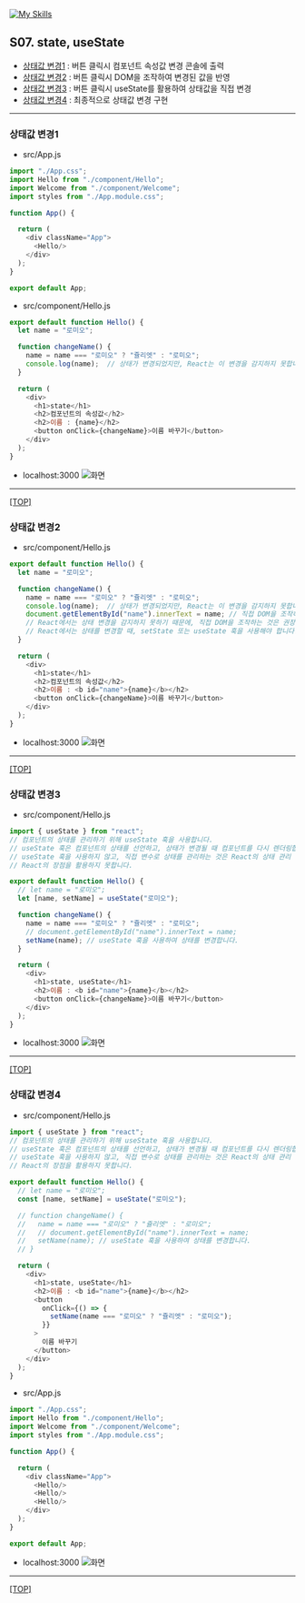 [![My Skills](https://skillicons.dev/icons?heiht="10"&i=nodejs,vscode,js,react&theme=light)](readme.md)

## S07. state, useState
- [상태값 변경1](#상태값-변경1) : 버튼 클릭시 컴포넌트 속성값 변경 콘솔에 출력
- [상태값 변경2](#상태값-변경2) : 버튼 클릭시 DOM을 조작하여 변경된 값을 반영
- [상태값 변경3](#상태값-변경3) : 버튼 클릭시 useState를 활용하여 상태값을 직접 변경 
- [상태값 변경4](#상태값-변경4) : 최종적으로 상태값 변경 구현

---

### 상태값 변경1

- src/App.js
```js
import "./App.css";
import Hello from "./component/Hello";
import Welcome from "./component/Welcome";
import styles from "./App.module.css";

function App() {

  return (
    <div className="App">
      <Hello/>
    </div>
  );
}

export default App;

```

- src/component/Hello.js
```js
export default function Hello() {
  let name = "로미오";

  function changeName() {
    name = name === "로미오" ? "쥴리엣" : "로미오";
    console.log(name);  // 상태가 변경되었지만, React는 이 변경을 감지하지 못합니다.
  }

  return (
    <div>
      <h1>state</h1>
      <h2>컴포넌트의 속성값</h2>
      <h2>이름 : {name}</h2>
      <button onClick={changeName}>이름 바꾸기</button>
    </div>
  );
}

```

- localhost:3000
![화면](./images/s07_state_01.png)

---
[[TOP]](#s07-state-usestate)
<br/>

### 상태값 변경2

- src/component/Hello.js
```js
export default function Hello() {
  let name = "로미오";

  function changeName() {
    name = name === "로미오" ? "쥴리엣" : "로미오";
    console.log(name);  // 상태가 변경되었지만, React는 이 변경을 감지하지 못합니다.
    document.getElementById("name").innerText = name; // 직접 DOM을 조작하여 변경된 값을 반영합니다.
    // React에서는 상태 변경을 감지하지 못하기 때문에, 직접 DOM을 조작하는 것은 권장되지 않습니다.
    // React에서는 상태를 변경할 때, setState 또는 useState 훅을 사용해야 합니다.
  }

  return (
    <div>
      <h1>state</h1>
      <h2>컴포넌트의 속성값</h2>
      <h2>이름 : <b id="name">{name}</b></h2>
      <button onClick={changeName}>이름 바꾸기</button>
    </div>
  );
}

```

- localhost:3000
![화면](./images/s07_state_02.png)

---
[[TOP]](#s07-state-usestate)
<br/>

### 상태값 변경3

- src/component/Hello.js
```js
import { useState } from "react";
// 컴포넌트의 상태를 관리하기 위해 useState 훅을 사용합니다.
// useState 훅은 컴포넌트의 상태를 선언하고, 상태가 변경될 때 컴포넌트를 다시 렌더링합니다.
// useState 훅을 사용하지 않고, 직접 변수로 상태를 관리하는 것은 React의 상태 관리 방식을 따르지 않기 때문에, 
// React의 장점을 활용하지 못합니다.

export default function Hello() {
  // let name = "로미오";
  let [name, setName] = useState("로미오");

  function changeName() {
    name = name === "로미오" ? "쥴리엣" : "로미오";
    // document.getElementById("name").innerText = name; 
    setName(name); // useState 훅을 사용하여 상태를 변경합니다.
  }

  return (
    <div>
      <h1>state, useState</h1>
      <h2>이름 : <b id="name">{name}</b></h2>
      <button onClick={changeName}>이름 바꾸기</button>
    </div>
  );
}

```

- localhost:3000
![화면](./images/s07_state_03.png)

---
[[TOP]](#s07-state-usestate)
<br/>

### 상태값 변경4

- src/component/Hello.js
```js
import { useState } from "react";
// 컴포넌트의 상태를 관리하기 위해 useState 훅을 사용합니다.
// useState 훅은 컴포넌트의 상태를 선언하고, 상태가 변경될 때 컴포넌트를 다시 렌더링합니다.
// useState 훅을 사용하지 않고, 직접 변수로 상태를 관리하는 것은 React의 상태 관리 방식을 따르지 않기 때문에, 
// React의 장점을 활용하지 못합니다.

export default function Hello() {
  // let name = "로미오";
  const [name, setName] = useState("로미오");

  // function changeName() {
  //   name = name === "로미오" ? "쥴리엣" : "로미오";
  //   // document.getElementById("name").innerText = name; 
  //   setName(name); // useState 훅을 사용하여 상태를 변경합니다.
  // }

  return (
    <div>
      <h1>state, useState</h1>
      <h2>이름 : <b id="name">{name}</b></h2>
      <button 
        onClick={() => {
          setName(name === "로미오" ? "쥴리엣" : "로미오");
        }}
      >
        이름 바꾸기
      </button>
    </div>
  );
}

```

- src/App.js
```js
import "./App.css";
import Hello from "./component/Hello";
import Welcome from "./component/Welcome";
import styles from "./App.module.css";

function App() {

  return (
    <div className="App">
      <Hello/>
      <Hello/>
      <Hello/>
    </div>
  );
}

export default App;

```

- localhost:3000
![화면](./images/s07_state_04.png)

---
[[TOP]](#s07-state-usestate)
<br/>

